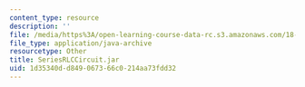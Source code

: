 ```yaml
---
content_type: resource
description: ''
file: /media/https%3A/open-learning-course-data-rc.s3.amazonaws.com/18-03sc-differential-equations-fall-2011/1d35340dd849067366c0214aa73fdd32_SeriesRLCCircuit.jar
file_type: application/java-archive
resourcetype: Other
title: SeriesRLCCircuit.jar
uid: 1d35340d-d849-0673-66c0-214aa73fdd32
---
```

